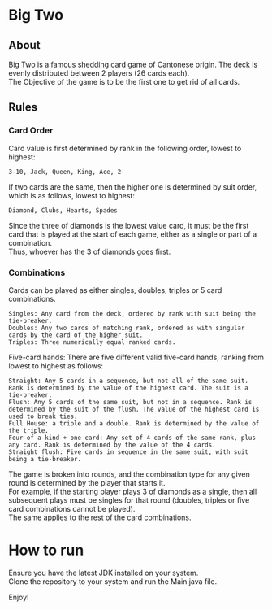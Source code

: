 # Big Two 

## About
Big Two is a famous shedding card game of Cantonese origin. The deck is evenly distributed between 2 players (26 cards each).  
The Objective of the game is to be the first one to get rid of all cards.

## Rules
### Card Order
Card value is first determined by rank in the following order, lowest to highest:

    3-10, Jack, Queen, King, Ace, 2  

If two cards are the same, then the higher one is determined by suit order, which is as follows, lowest to highest:  
    
    Diamond, Clubs, Hearts, Spades  

Since the three of diamonds is the lowest value card, it must be the first card that is played at the start of each game, either as a single or part of a combination.   
Thus, whoever has the 3 of diamonds goes first.

### Combinations
Cards can be played as either singles, doubles, triples or 5 card combinations.  
        
    Singles: Any card from the deck, ordered by rank with suit being the tie-breaker.
    Doubles: Any two cards of matching rank, ordered as with singular cards by the card of the higher suit.
    Triples: Three numerically equal ranked cards.
    
Five-card hands: There are five different valid five-card hands, ranking from lowest to highest as follows:

    Straight: Any 5 cards in a sequence, but not all of the same suit. Rank is determined by the value of the highest card. The suit is a tie-breaker.
    Flush: Any 5 cards of the same suit, but not in a sequence. Rank is determined by the suit of the flush. The value of the highest card is used to break ties.
    Full House: a triple and a double. Rank is determined by the value of the triple.
    Four-of-a-kind + one card: Any set of 4 cards of the same rank, plus any card. Rank is determined by the value of the 4 cards.
    Straight flush: Five cards in sequence in the same suit, with suit being a tie-breaker.

The game is broken into rounds, and the combination type for any given round is determined by the player that starts it.  
For example, if the starting player plays 3 of diamonds as a single, then all subsequent plays must be singles for that round (doubles, triples or five card combinations cannot be played).  
The same applies to the rest of the card combinations.

# How to run
Ensure you have the latest JDK installed on your system.  
Clone the repository to your system and run the Main.java file.

Enjoy!
 





